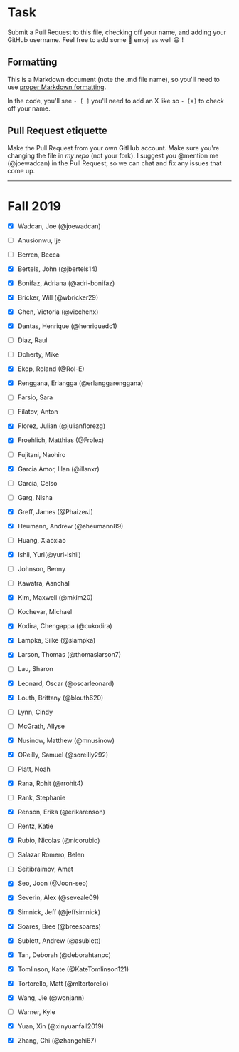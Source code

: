 # Task
Submit a Pull Request to this file, checking off your name, and adding your GitHub username. Feel free to add some :rocket: emoji as well :smiley: ! 

## Formatting
This is a Markdown document (note the .md file name), so you'll need to use [proper Markdown formatting](https://help.github.com/articles/basic-writing-and-formatting-syntax/#task-lists). 

In the code, you'll see `- [ ]` you'll need to add an X like so `- [X]` to check off your name.

## Pull Request etiquette
Make the Pull Request from your own GitHub account. Make sure you're changing the file in _my repo_ (not your fork). I suggest you @mention me (@joewadcan) in the Pull Request, so we can chat and fix any issues that come up. 


------------

# Fall 2019

- [X] Wadcan, Joe (@joewadcan)

- [ ] Anusionwu, Ije

- [ ] Berren, Becca

- [X] Bertels, John (@jbertels14)

- [x] Bonifaz, Adriana (@adri-bonifaz)

- [X] Bricker, Will (@wbricker29)

- [X] Chen, Victoria (@vicchenx)

- [X] Dantas, Henrique (@henriquedc1)

- [ ] Diaz, Raul

- [ ] Doherty, Mike

- [X] Ekop, Roland (@Rol-E)

- [X] Renggana, Erlangga (@erlanggarenggana)

- [ ] Farsio, Sara

- [ ] Filatov, Anton

- [X] Florez, Julian (@julianflorezg)

- [x] Froehlich, Matthias (@Frolex)

- [ ] Fujitani, Naohiro

- [X] Garcia Amor, Illan (@illanxr)

- [ ] Garcia, Celso

- [ ] Garg, Nisha

- [X] Greff, James (@PhaizerJ)

- [X] Heumann, Andrew (@aheumann89)

- [ ] Huang, Xiaoxiao

- [X] Ishii, Yuri(@yuri-ishii)

- [ ] Johnson, Benny

- [ ] Kawatra, Aanchal

- [X] Kim, Maxwell (@mkim20)

- [ ] Kochevar, Michael

- [X] Kodira, Chengappa (@cukodira)

- [X] Lampka, Silke (@slampka)

- [X] Larson, Thomas (@thomaslarson7)

- [ ] Lau, Sharon

- [X] Leonard, Oscar (@oscarleonard)

- [X] Louth, Brittany (@blouth620)

- [ ] Lynn, Cindy

- [ ] McGrath, Allyse

- [X] Nusinow, Matthew (@mnusinow)

- [x] OReilly, Samuel (@soreilly292)

- [ ] Platt, Noah

- [X] Rana, Rohit (@rrohit4)

- [ ] Rank, Stephanie

- [X] Renson, Erika (@erikarenson)

- [ ] Rentz, Katie

- [X] Rubio, Nicolas (@nicorubio)

- [ ] Salazar Romero, Belen

- [ ] Seitibraimov, Amet

- [X] Seo, Joon (@Joon-seo)

- [X] Severin, Alex (@seveale09)

- [X] Simnick, Jeff (@jeffsimnick)

- [X] Soares, Bree (@breesoares)

- [X] Sublett, Andrew (@asublett)

- [X] Tan, Deborah (@deborahtanpc)

- [X] Tomlinson, Kate (@KateTomlinson121)

- [X] Tortorello, Matt (@mltortorello)

- [X] Wang, Jie (@wonjann)

- [ ] Warner, Kyle

- [X] Yuan, Xin (@xinyuanfall2019)

- [x] Zhang, Chi (@zhangchi67)
